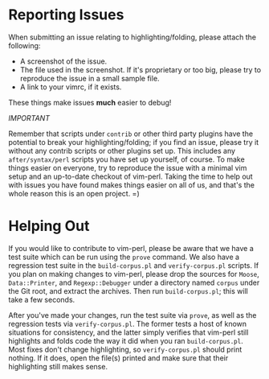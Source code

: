 # Reporting Issues

When submitting an issue relating to highlighting/folding, please attach the following:

  - A screenshot of the issue.
  - The file used in the screenshot.  If it's proprietary or too big, please try
    to reproduce the issue in a small sample file.
  - A link to your vimrc, if it exists.

These things make issues **much** easier to debug!

*IMPORTANT*

Remember that scripts under `contrib` or other third party plugins have the potential to
break your highlighting/folding; if you find an issue, please try it without any contrib scripts or
other plugins set up.  This includes any `after/syntax/perl` scripts you have set up yourself, of course.
To make things easier on everyone, try to reproduce the issue with a minimal vim setup and an up-to-date
checkout of vim-perl.  Taking the time to help out with issues you have found makes things easier on all
of us, and that's the whole reason this is an open project. =)

# Helping Out

If you would like to contribute to vim-perl, please be aware that we have a test suite which can
be run using the `prove` command.  We also have a regression test suite in the `build-corpus.pl`
and `verify-corpus.pl` scripts.  If you plan on making changes to vim-perl, please drop the sources
for `Moose`, `Data::Printer`, and `Regexp::Debugger` under a directory named `corpus` under the
Git root, and extract the archives.  Then run `build-corpus.pl`; this will take a few seconds.

After you've made your changes, run the test suite via `prove`, as well as the regression tests
via `verify-corpus.pl`.  The former tests a host of known situations for consistency, and the
latter simply verifies that vim-perl still highlights and folds code the way it did when you
ran `build-corpus.pl`.  Most fixes don't change highlighting, so `verify-corpus.pl` should print
nothing.  If it does, open the file(s) printed and make sure that their highlighting still makes
sense.
